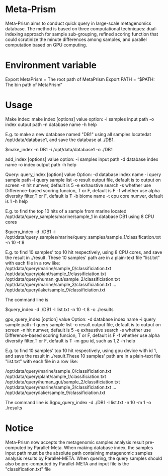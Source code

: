 ﻿Meta-Prism
===========
Meta-Prism aims to conduct quick query in large-scale metagenomics database. The method is based on three computational techniques: dual-indexing approach for sample sub-grouping, refined scoring function that could scrutinize the minute differences among samples, and parallel computation based on GPU computing. 


Environment variable
===========
Export MetaPrism = The root path of MetaPrism 
Export PATH = “$PATH: The bin path of MetaPrism”

Usage
===========
Make index:
make index [options] value
	option:
	-i samples input path
	-o index output path
	-n database name
	-h help

E.g. to make a new database named "DB1" using all samples locatedat /opt/data/database1, and save the database at ./DB1.

$make_index -n DB1 -i /opt/data/database1 -o ./DB1





add_index [options] value
	option:
	-i samples input path
	-d database index name
	-o index output path
	-h help


Query:
	query_index [option] value
	Option:
	-d database index name
	-i query sample path
	-l query sample list
	-o result output file, default is to output on screen
	-n hit numver, default is 5
	-e exhaustive search
	-s whether use Difference-based scoring funcion, T or F, default is F
	-f whether use alpha diversity filter,T or F, default is T
	-b biome name
	-t cpu core numver, default is 1
	-h help

E.g. to find the top 10 hits of a sample from marine located /opt/data/query_samples/marine/sample_1 in database DB1 using 8 CPU cores

$query_index -d ./DB1 -i /opt/data/query_samples/marine/query_samples/sample_1/classification.txt -n 10 -t 8

E.g. to find 10 samples' top 10 hit respectively, using 8 CPU cores, and save the result in ./result. These 10 samples' path are in a plain-text file "list.txt" with each file in a row like:
/opt/data/query/marine/sample_0/classificiation.txt
/opt/data/query/plant/sample_1/classificiation.txt
/opt/data/query/human_gut/sample_2/classificiation.txt
/opt/data/query/marine/sample_3/classificiation.txt
...
/opt/data/query/lake/sample_9/classificiation.txt


The command line is 

$query_index -d ./DB1 -l list.txt -n 10 -t 8 -o ./results






gpu_query_index [option] value
	Option:
	-d database index name
	-i query sample path
	-l query sample list
	-o result output file, default is to output on screen
	-n hit numver, default is 5
	-e exhaustive search
	-s whether use Difference-based scoring funcion, T or F, default is F
	-f whether use alpha diversity filter,T or F, default is T
	-m gpu id, such as 1,2
	-h help



E.g. to find 10 samples' top 10 hit respectively, using gpu device with id 1, and save the result in ./result.These 10 samples' path are in a plain-text file "list.txt" with each file in a row like:

/opt/data/query/marine/sample_0/classificiation.txt
/opt/data/query/plant/sample_1/classificiation.txt
/opt/data/query/human_gut/sample_2/classificiation.txt
/opt/data/query/marine/sample_3/classificiation.txt
...
/opt/data/query/lake/sample_9/classificiation.txt

The command line is 
$gpu_query_index -d ./DB1 -l list.txt -n 10 -m 1 -o ./results



Notice
===========

Meta-Prism now accepts the metagenomic samples analysis result pre-computed by Parallel-Meta.
When making database index, the samples input path must be the absolute path containing metagenomic samples analysis results by Parallel-META.
When quering, the query samples should also be pre-computed by Parallel-META and input file is the "classification.txt" file
